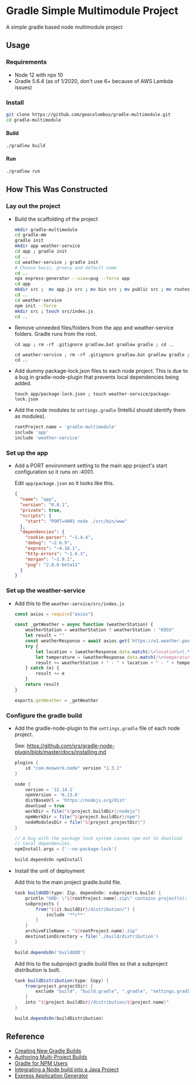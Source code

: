 # Gradle Simple Multimodule Project

A simple gradle based node multimodule project

## Usage

### Requirements
* Node 12 with npx 10
* Gradle 5.6.4 (as of 1/2020, don't use 6+ because of AWS Lambda issues)

### Install

```bash
git clone https://github.com/geocolumbus/gradle-multimodule.git
cd gradle-multimodule
```

#### Build

```bash
./gradlew build
```

#### Run

```bash
./gradlew run
```

## How This Was Constructed

### Lay out the project

* Build the scaffolding of the project

  ```bash
  mkdir gradle-multimodule
  cd gradle-mm
  gradle init
  mkdir app weather-service
  cd app ; gradle init
  cd ..
  cd weather-service ; gradle init
  # Choose basic, groovy and default name
  cd ..
  npx express-generator --view=pug --force app
  cd app
  mkdir src ;  mv app.js src ; mv bin src ; mv public src ; mv routes src
  cd ..
  cd weather-service
  npm init --force
  mkdir src ; touch src/index.js
  cd ..
  ```

* Remove unneeded files/folders from the app and weather-service folders. Gradle runs from the root.

  ```cd app ; rm -rf .gitignore gradlew.bat gradlew gradle ; cd ..```
  
  ```cd weather-service ; rm -rf .gitignore gradlew.bat gradlew gradle ; cd ..```
  
* Add dummy package-lock.json files to each node project. This is due to a bug
  in gradle-node-plugin that prevents local dependencies being added.
  
  ```touch app/package-lock.json ; touch weather-service/package-lock.json```

* Add the node modules to ```settings.gradle``` (IntelliJ should identify them as modules).
  ```gradle
  rootProject.name = 'gradle-multimodule'
  include 'app'
  include 'weather-service'
  ```

### Set up the app

* Add a PORT environment setting to the main app project's start configuration so it runs on :4001.

  Edit ```app/package.json``` so it looks like this.

  ```json
  {
    "name": "app",
    "version": "0.0.1",
    "private": true,
    "scripts": {
      "start": "PORT=4001 node ./src/bin/www"
    },
    "dependencies": {
      "cookie-parser": "~1.4.4",
      "debug": "~2.6.9",
      "express": "~4.16.1",
      "http-errors": "~1.6.3",
      "morgan": "~1.9.1",
      "pug": "2.0.0-beta11"
    }
  }
  ```

### Set up the weather-service

* Add this to the ```weather-service/src/index.js```

  ```javascript
  const axios = require("axios")
  
  const _getWeather = async function (weatherStation) {
      weatherStation = weatherStation ? weatherStation : "KOSU"
      let result = ""
      const weatherResponse = await axios.get(`https://w1.weather.gov/xml/current_obs/${weatherStation}.xml`)
      try {
          let location = (weatherResponse.data.match(/\<location\>(.*)\<\/location\>/))[1]
          let temperature = (weatherResponse.data.match(/\<temperature_string\>(.*)\<\/temperature_string\>/))[1]
          result += weatherStation + " - " + location + " - " + temperature
      } catch (e) {
          result += e
      }
      return result
  }

  exports.getWeather = _getWeather
  ```

### Configure the gradle build

* Add the gradle-node-plugin to the ```settings.gradle``` file of each node project.

  See: https://github.com/srs/gradle-node-plugin/blob/master/docs/installing.md

  ```gradle
  plugins {
      id "com.moowork.node" version "1.3.1"
  }

  node {
      version = '12.14.1'
      npmVersion = '6.13.6'
      distBaseUrl = 'https://nodejs.org/dist'
      download = true
      workDir = file("${project.buildDir}/nodejs")
      npmWorkDir = file("${project.buildDir}/npm")
      nodeModulesDir = file("${project.projectDir}")
  }

  // A bug with the package lock system causes npm not to download
  // local dependencies.
  npmInstall.args = ['--no-package-lock']

  build.dependsOn npmInstall
  ```
  
* Install the unit of deployment

  Add this to the main project gradle.build file.
  
  ```gradle
  task buildUOD(type: Zip, dependsOn: subprojects.build) {
      println "UOD: \"${rootProject.name}.zip\" contains project(s): " + subprojects.name
      subprojects {
          from("${it.buildDir}/distribution/") {
              include '**/**'
          }
      }
      archiveFileName = "${rootProject.name}.zip"
      destinationDirectory = file('./build/distribution')
  }

  build.dependsOn('buildUOD')
  ```

  Add this to the subproject gradle.build files so that a subproject distribution is built.
  
  ```gradle
  task buildDistribution(type: Copy) {
      from(project.projectDir) {
          exclude "build", "build.gradle", ".gradle", "settings.gradle"
      }
      into "${project.buildDir}/distribution/${project.name}"
  }
  
  build.dependsOn(buildDistribution)
  ```

## Reference

* [Creating New Gradle Builds](https://guides.gradle.org/creating-new-gradle-builds/)
* [Authoring Multi-Project Builds](https://docs.gradle.org/5.6.2/userguide/multi_project_builds.html#header)
* [Gradle for NPM Users](https://seesparkbox.com/foundry/gradle_for_npm_users)
* [Integrating a Node build into a Java Project](https://dzone.com/articles/integrating-java-and-npm-builds-using-gradle)
* [Express Application Generator](https://expressjs.com/en/starter/generator.html)
